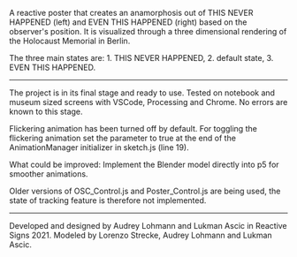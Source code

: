 A reactive poster that creates an anamorphosis out of THIS NEVER HAPPENED (left) and EVEN THIS HAPPENED (right) based on the observer's position. It is visualized through a three dimensional rendering of the Holocaust Memorial in Berlin.

The three main states are: 1. THIS NEVER HAPPENED, 2. default state, 3. EVEN THIS HAPPENED.

-------

The project is in its final stage and ready to use. Tested on notebook and museum sized screens with VSCode, Processing and Chrome. No errors are known to this stage.

Flickering animation has been turned off by default. For toggling the flickering animation set the parameter to true at the end of the AnimationManager initializer in sketch.js (line 19).

What could be improved: Implement the Blender model directly into p5 for smoother animations.

Older versions of OSC_Control.js and Poster_Control.js are being used, the state of tracking feature is therefore not implemented.

--------

Developed and designed by Audrey Lohmann and Lukman Ascic in Reactive Signs 2021. Modeled by Lorenzo Strecke, Audrey Lohmann and Lukman Ascic.
